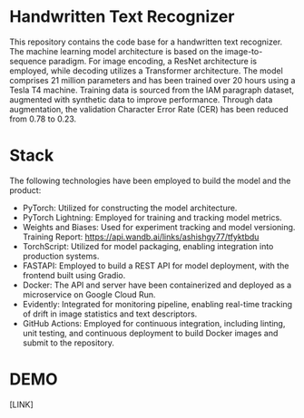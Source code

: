 
# Handwritten Text Recognizer

This repository contains the code base for a handwritten text recognizer. The machine learning model architecture is based on the image-to-sequence paradigm. For image encoding, 
a ResNet architecture is employed, while decoding utilizes a Transformer architecture. The model comprises 21 million parameters and has been trained over 20 hours using a Tesla T4 machine.
Training data is sourced from the IAM paragraph dataset, augmented with synthetic data to improve performance.
Through data augmentation, the validation Character Error Rate (CER) has been reduced from 0.78 to 0.23.

# Stack
The following technologies have been employed to build the model and the product:

- PyTorch: Utilized for constructing the model architecture.
- PyTorch Lightning: Employed for training and tracking model metrics.
- Weights and Biases: Used for experiment tracking and model versioning. Training Report: https://api.wandb.ai/links/ashishgy77/tfyktbdu
- TorchScript: Utilized for model packaging, enabling integration into production systems.
- FASTAPI: Employed to build a REST API for model deployment, with the frontend built using Gradio.
- Docker: The API and server have been containerized and deployed as a microservice on Google Cloud Run.
- Evidently: Integrated for monitoring pipeline, enabling real-time tracking of drift in image statistics and text descriptors.
- GitHub Actions: Employed for continuous integration, including linting, unit testing, and continuous deployment to build Docker images and submit to the repository.

# DEMO

[LINK]


